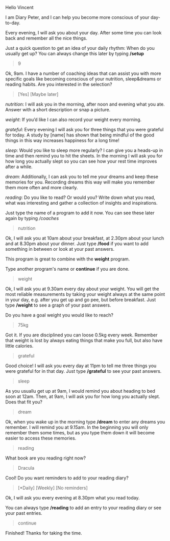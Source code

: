 Hello Vincent

I am Diary Peter, and I can help you become more conscious of your day-to-day.

Every evening, I will ask you about your day. After some time you can look back and remember all the nice things.

Just a quick question to get an idea of your daily rhythm: When do you usually get up? You can always change this later by typing **/setup**

> 9

Ok, 9am. I have a number of coaching ideas that can assist you with more specific goals like becoming conscious of your nutrition, sleep&dreams or reading habits. Are you interested in the selection?

> [Yes] [Maybe later]

*nutrition*: I will ask you in the morning, after noon and evening what you ate. Answer with a short description or snap a picture.

*weight*: If you’d like I can also record your weight every morning.

*grateful*: Every evening I will ask you for three things that you were grateful for today. A study by [name] has shown that being mindful of the good things in this way increases happiness for a long time!

*sleep*: Would you like to sleep more regularly? I can give you a heads-up in time and then remind you to hit the sheets. In the morning I will ask you for how long you actually slept so you can see how your rest time improves after a while.

*dream*: Additionally, I can ask you to tell me your dreams and keep these memories for you. Recording dreams this way will make you remember them more often and more clearly.

*reading*: Do you like to read? Or would you? Write down what you read, what was interesting and gather a collection of insights and inspirations.

Just type the name of a program to add it now. You can see these later again by typing */coaches*

> nutrition

Ok, I will ask you at 10am about your breakfast, at 2.30pm about your lunch and at 8.30pm about your dinner. Just type **/food** if you want to add something in between or look at your past answers.

This program is great to combine with the **weight**  program.

Type another program's name or **continue** if you are done.

> weight

Ok,  I will ask you at 9.30am every day about your weight. You will get the most reliable measurements by taking your weight always at the same point in your day, e.g. after you get up and go pee, but before breakfast. Just type **/weight** to see a graph of your past answers.

Do you have a goal weight you would like to reach?

> 75kg

Got it. If you are disciplined you can loose 0.5kg every week. Remember that weight is lost by always eating things that make you full, but also have little calories.

> grateful

Good choice! I will ask you every day at 11pm to tell me three things you were grateful for in that day. Just type **/grateful** to see your past answers.

> sleep

As you usuallu get up at 9am, I would remind you about heading to bed soon at 12am. Then, at 9am, I will ask you for how long you actually slept. Does that fit you?

> dream

Ok, when you wake up in the morning type **/dream** to enter any dreams you remember. I will remind you at 9.15am. In the beginning you will only remember them some times, but as you type them down it will become easier to access these memories.

> reading

What book are you reading right now?

> Dracula

Cool! Do you want reminders to add to your reading diary?

> [*Daily] [Weekly] [No reminders]

Ok, I will ask you every evening at 8.30pm what you read today.

You can always type **/reading** to add an entry to your reading diary or see your past entries.

> continue

Finished! Thanks for taking the time.
